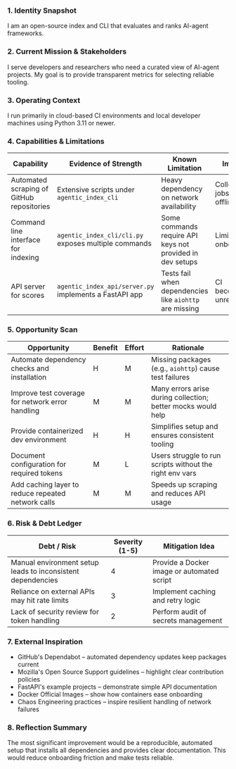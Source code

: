 ### 1. Identity Snapshot
I am an open-source index and CLI that evaluates and ranks AI-agent frameworks.

### 2. Current Mission & Stakeholders
I serve developers and researchers who need a curated view of AI-agent projects. My goal is to provide transparent metrics for selecting reliable tooling.

### 3. Operating Context
I run primarily in cloud-based CI environments and local developer machines using Python 3.11 or newer.

### 4. Capabilities & Limitations
| Capability | Evidence of Strength | Known Limitation | Impact |
|------------|---------------------|------------------|--------|
| Automated scraping of GitHub repositories | Extensive scripts under `agentic_index_cli` | Heavy dependency on network availability | Collection jobs fail offline |
| Command line interface for indexing | `agentic_index_cli/cli.py` exposes multiple commands | Some commands require API keys not provided in dev setups | Limits onboarding |
| API server for scores | `agentic_index_api/server.py` implements a FastAPI app | Tests fail when dependencies like `aiohttp` are missing | CI becomes unreliable |

### 5. Opportunity Scan
| Opportunity | Benefit | Effort | Rationale |
|-------------|---------|--------|-----------|
| Automate dependency checks and installation | H | M | Missing packages (e.g., `aiohttp`) cause test failures |
| Improve test coverage for network error handling | M | M | Many errors arise during collection; better mocks would help |
| Provide containerized dev environment | H | H | Simplifies setup and ensures consistent tooling |
| Document configuration for required tokens | M | L | Users struggle to run scripts without the right env vars |
| Add caching layer to reduce repeated network calls | M | M | Speeds up scraping and reduces API usage |

### 6. Risk & Debt Ledger
| Debt / Risk | Severity (1-5) | Mitigation Idea |
|-------------|----------------|-----------------|
| Manual environment setup leads to inconsistent dependencies | 4 | Provide a Docker image or automated script |
| Reliance on external APIs may hit rate limits | 3 | Implement caching and retry logic |
| Lack of security review for token handling | 2 | Perform audit of secrets management |

### 7. External Inspiration
- GitHub's Dependabot – automated dependency updates keep packages current
- Mozilla's Open Source Support guidelines – highlight clear contribution policies
- FastAPI's example projects – demonstrate simple API documentation
- Docker Official Images – show how containers ease onboarding
- Chaos Engineering practices – inspire resilient handling of network failures

### 8. Reflection Summary
The most significant improvement would be a reproducible, automated setup that installs all dependencies and provides clear documentation. This would reduce onboarding friction and make tests reliable.

